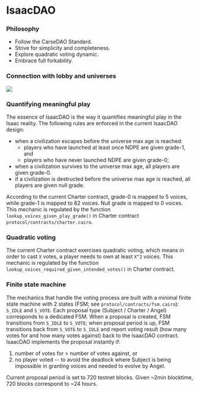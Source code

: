 # IsaacDAO

### Philosophy
- Follow the CarseDAO Standard.
- Strive for simplicity and completeness.
- Explore quadratic voting dynamic.
- Embrace full forkability.

### Connection with lobby and universes
<img src="/assets/images/isaacdao.png"/>

### Quantifying meaningful play
The essence of IsaacDAO is the way it quantifies meaningful play in the Isaac reality. The following rules are enforced in the current IsaacDAO design:
- when a civilization escapes before the universe max age is reached:
    - players who have launched at least once NDPE are given grade-1, and
    - players who have never launched NDPE are given grade-0;
- when a civilization survives to the universe max age, all players are given grade-0.
- if a civilization is destructed before the universe max age is reached, all players are given null grade.

According to the current Charter contract, grade-0 is mapped to 5 voices, while grade-1 is mapped to 82 voices. Null grade is mapped to 0 voices. This mechanic is regulated by the function `lookup_voices_given_play_grade()` in Charter contract `protocol/contracts/charter.cairo`.

### Quadratic voting
The current Charter contract exercises quadratic voting, which means in order to cast `X` votes, a player needs to own at least `X^2` voices. This mechanic is regulated by the function `lookup_voices_required_given_intended_votes()` in Charter contract.

### Finite state machine
The mechanics that handle the voting process are built with a minimal finite state machine with 2 states (FSM; see `protocol/contracts/fsm.cairo`): `S_IDLE` and `S_VOTE`. Each proposal type (Subject / Charter / Angel) corresponds to a dedicated FSM. When a proposal is created, FSM transitions from `S_IDLE` to `S_VOTE`; when proposal period is up, FSM transitions back from `S_VOTE` to `S_IDLE` and report voting result (how many votes for and how many votes against) back to the IsaacDAO contract. IsaacDAO implements the proposal instantly if:
1. number of votes for > number of votes against, or
2. no player voted -- to avoid the deadlock where Subject is being impossible in granting voices and needed to evolve by Angel.

Current proposal period is set to 720 testnet blocks. Given ~2min blocktime, 720 blocks correspond to ~24 hours.
